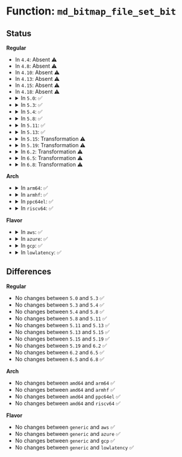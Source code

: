 # Function: <code>md_bitmap_file_set_bit</code>

## Status
<b>Regular</b>
<ul>
<li>
In <code>4.4</code>: Absent ⚠️
</li>
<li>
In <code>4.8</code>: Absent ⚠️
</li>
<li>
In <code>4.10</code>: Absent ⚠️
</li>
<li>
In <code>4.13</code>: Absent ⚠️
</li>
<li>
In <code>4.15</code>: Absent ⚠️
</li>
<li>
In <code>4.18</code>: Absent ⚠️
</li>
<li>
<details>
<summary>In <code>5.0</code>: ✅</summary>

```c
void md_bitmap_file_set_bit(struct bitmap *bitmap, sector_t block);
```

**Collision:** Unique Static

**Inline:** No

**Transformation:** False

**Instances:**

```
In drivers/md/md-bitmap.c (ffffffff8182f0a0)
Location: drivers/md/md-bitmap.c:926
Inline: False
Direct callers:
  - drivers/md/md-bitmap.c:md_bitmap_resize
  - drivers/md/md-bitmap.c:md_bitmap_copy_from_slot
  - drivers/md/md-bitmap.c:md_bitmap_dirty_bits
  - drivers/md/md-bitmap.c:md_bitmap_startwrite
```
**Symbols:**

```
ffffffff8182f0a0-ffffffff8182f18d: md_bitmap_file_set_bit (STB_LOCAL)
```
</details>
</li>
<li>
<details>
<summary>In <code>5.3</code>: ✅</summary>

```c
void md_bitmap_file_set_bit(struct bitmap *bitmap, sector_t block);
```

**Collision:** Unique Static

**Inline:** No

**Transformation:** False

**Instances:**

```
In drivers/md/md-bitmap.c (ffffffff818716c0)
Location: drivers/md/md-bitmap.c:927
Inline: False
Direct callers:
  - drivers/md/md-bitmap.c:md_bitmap_resize
  - drivers/md/md-bitmap.c:md_bitmap_copy_from_slot
  - drivers/md/md-bitmap.c:md_bitmap_dirty_bits
  - drivers/md/md-bitmap.c:md_bitmap_startwrite
```
**Symbols:**

```
ffffffff818716c0-ffffffff818717af: md_bitmap_file_set_bit (STB_LOCAL)
```
</details>
</li>
<li>
<details>
<summary>In <code>5.4</code>: ✅</summary>

```c
void md_bitmap_file_set_bit(struct bitmap *bitmap, sector_t block);
```

**Collision:** Unique Static

**Inline:** No

**Transformation:** False

**Instances:**

```
In drivers/md/md-bitmap.c (ffffffff818a34c0)
Location: drivers/md/md-bitmap.c:927
Inline: False
Direct callers:
  - drivers/md/md-bitmap.c:md_bitmap_resize
  - drivers/md/md-bitmap.c:md_bitmap_copy_from_slot
  - drivers/md/md-bitmap.c:md_bitmap_dirty_bits
  - drivers/md/md-bitmap.c:md_bitmap_startwrite
```
**Symbols:**

```
ffffffff818a34c0-ffffffff818a35af: md_bitmap_file_set_bit (STB_LOCAL)
```
</details>
</li>
<li>
<details>
<summary>In <code>5.8</code>: ✅</summary>

```c
void md_bitmap_file_set_bit(struct bitmap *bitmap, sector_t block);
```

**Collision:** Unique Static

**Inline:** No

**Transformation:** False

**Instances:**

```
In drivers/md/md-bitmap.c (ffffffff81973950)
Location: drivers/md/md-bitmap.c:923
Inline: False
Direct callers:
  - drivers/md/md-bitmap.c:md_bitmap_resize
  - drivers/md/md-bitmap.c:md_bitmap_copy_from_slot
  - drivers/md/md-bitmap.c:md_bitmap_dirty_bits
  - drivers/md/md-bitmap.c:md_bitmap_startwrite
```
**Symbols:**

```
ffffffff81973950-ffffffff81973a3d: md_bitmap_file_set_bit (STB_LOCAL)
```
</details>
</li>
<li>
<details>
<summary>In <code>5.11</code>: ✅</summary>

```c
void md_bitmap_file_set_bit(struct bitmap *bitmap, sector_t block);
```

**Collision:** Unique Static

**Inline:** No

**Transformation:** False

**Instances:**

```
In drivers/md/md-bitmap.c (ffffffff81978850)
Location: drivers/md/md-bitmap.c:924
Inline: False
Direct callers:
  - drivers/md/md-bitmap.c:md_bitmap_resize
  - drivers/md/md-bitmap.c:md_bitmap_copy_from_slot
  - drivers/md/md-bitmap.c:md_bitmap_dirty_bits
  - drivers/md/md-bitmap.c:md_bitmap_startwrite
```
**Symbols:**

```
ffffffff81978850-ffffffff8197893d: md_bitmap_file_set_bit (STB_LOCAL)
```
</details>
</li>
<li>
<details>
<summary>In <code>5.13</code>: ✅</summary>

```c
void md_bitmap_file_set_bit(struct bitmap *bitmap, sector_t block);
```

**Collision:** Unique Static

**Inline:** No

**Transformation:** False

**Instances:**

```
In drivers/md/md-bitmap.c (ffffffff8195be70)
Location: drivers/md/md-bitmap.c:924
Inline: False
Direct callers:
  - drivers/md/md-bitmap.c:md_bitmap_resize
  - drivers/md/md-bitmap.c:md_bitmap_copy_from_slot
  - drivers/md/md-bitmap.c:md_bitmap_dirty_bits
  - drivers/md/md-bitmap.c:md_bitmap_startwrite
```
**Symbols:**

```
ffffffff8195be70-ffffffff8195bf5d: md_bitmap_file_set_bit (STB_LOCAL)
```
</details>
</li>
<li>
<details>
<summary>In <code>5.15</code>: Transformation ⚠️</summary>

```c
void md_bitmap_file_set_bit(struct bitmap *bitmap, sector_t block);
```

**Collision:** Unique Static

**Inline:** No

**Transformation:** True

**Instances:**

```
In drivers/md/md-bitmap.c (0)
Location: drivers/md/md-bitmap.c:924
Inline: False
Direct callers:
  - drivers/md/md-bitmap.c:md_bitmap_resize
  - drivers/md/md-bitmap.c:md_bitmap_copy_from_slot
  - drivers/md/md-bitmap.c:md_bitmap_dirty_bits
  - drivers/md/md-bitmap.c:md_bitmap_startwrite
```
**Symbols:**

```
ffffffff81a01660-ffffffff81a0175c: md_bitmap_file_set_bit (STB_LOCAL)
ffffffff81d29480-ffffffff81d294a4: md_bitmap_file_set_bit.cold (STB_LOCAL)
```
</details>
</li>
<li>
<details>
<summary>In <code>5.19</code>: Transformation ⚠️</summary>

```c
void md_bitmap_file_set_bit(struct bitmap *bitmap, sector_t block);
```

**Collision:** Unique Static

**Inline:** No

**Transformation:** True

**Instances:**

```
In drivers/md/md-bitmap.c (0)
Location: drivers/md/md-bitmap.c:925
Inline: False
Direct callers:
  - drivers/md/md-bitmap.c:md_bitmap_resize
  - drivers/md/md-bitmap.c:md_bitmap_copy_from_slot
  - drivers/md/md-bitmap.c:md_bitmap_dirty_bits
  - drivers/md/md-bitmap.c:md_bitmap_startwrite
```
**Symbols:**

```
ffffffff81b69450-ffffffff81b69575: md_bitmap_file_set_bit (STB_LOCAL)
ffffffff81ef55b9-ffffffff81ef55dd: md_bitmap_file_set_bit.cold (STB_LOCAL)
```
</details>
</li>
<li>
<details>
<summary>In <code>6.2</code>: Transformation ⚠️</summary>

```c
void md_bitmap_file_set_bit(struct bitmap *bitmap, sector_t block);
```

**Collision:** Unique Static

**Inline:** No

**Transformation:** True

**Instances:**

```
In drivers/md/md-bitmap.c (0)
Location: drivers/md/md-bitmap.c:925
Inline: False
Direct callers:
  - drivers/md/md-bitmap.c:md_bitmap_resize
  - drivers/md/md-bitmap.c:md_bitmap_copy_from_slot
  - drivers/md/md-bitmap.c:md_bitmap_dirty_bits
  - drivers/md/md-bitmap.c:md_bitmap_startwrite
```
**Symbols:**

```
ffffffff81d04fe0-ffffffff81d05105: md_bitmap_file_set_bit (STB_LOCAL)
ffffffff820a7ff2-ffffffff820a8016: md_bitmap_file_set_bit.cold (STB_LOCAL)
```
</details>
</li>
<li>
<details>
<summary>In <code>6.5</code>: Transformation ⚠️</summary>

```c
void md_bitmap_file_set_bit(struct bitmap *bitmap, sector_t block);
```

**Collision:** Unique Static

**Inline:** No

**Transformation:** True

**Instances:**

```
In drivers/md/md-bitmap.c (0)
Location: drivers/md/md-bitmap.c:941
Inline: False
Direct callers:
  - drivers/md/md-bitmap.c:md_bitmap_resize
  - drivers/md/md-bitmap.c:md_bitmap_copy_from_slot
  - drivers/md/md-bitmap.c:md_bitmap_dirty_bits
  - drivers/md/md-bitmap.c:md_bitmap_startwrite
```
**Symbols:**

```
ffffffff81d6e0d0-ffffffff81d6e1f5: md_bitmap_file_set_bit (STB_LOCAL)
ffffffff821293c9-ffffffff821293ed: md_bitmap_file_set_bit.cold (STB_LOCAL)
```
</details>
</li>
<li>
<details>
<summary>In <code>6.8</code>: Transformation ⚠️</summary>

```c
void md_bitmap_file_set_bit(struct bitmap *bitmap, sector_t block);
```

**Collision:** Unique Static

**Inline:** No

**Transformation:** True

**Instances:**

```
In drivers/md/md-bitmap.c (0)
Location: drivers/md/md-bitmap.c:945
Inline: False
Direct callers:
  - drivers/md/md-bitmap.c:md_bitmap_resize
  - drivers/md/md-bitmap.c:md_bitmap_copy_from_slot
  - drivers/md/md-bitmap.c:md_bitmap_dirty_bits
  - drivers/md/md-bitmap.c:md_bitmap_startwrite
```
**Symbols:**

```
ffffffff81e256e0-ffffffff81e25803: md_bitmap_file_set_bit (STB_LOCAL)
ffffffff8220adb8-ffffffff8220addc: md_bitmap_file_set_bit.cold (STB_LOCAL)
```
</details>
</li>
</ul>
<b>Arch</b>
<ul>
<li>
<details>
<summary>In <code>arm64</code>: ✅</summary>

```c
void md_bitmap_file_set_bit(struct bitmap *bitmap, sector_t block);
```

**Collision:** Unique Static

**Inline:** No

**Transformation:** False

**Instances:**

```
In drivers/md/md-bitmap.c (ffff800010af7fc8)
Location: drivers/md/md-bitmap.c:927
Inline: False
Direct callers:
  - drivers/md/md-bitmap.c:md_bitmap_resize
  - drivers/md/md-bitmap.c:md_bitmap_copy_from_slot
  - drivers/md/md-bitmap.c:md_bitmap_dirty_bits
  - drivers/md/md-bitmap.c:md_bitmap_startwrite
```
**Symbols:**

```
ffff800010af7fc8-ffff800010af811c: md_bitmap_file_set_bit (STB_LOCAL)
```
</details>
</li>
<li>
<details>
<summary>In <code>armhf</code>: ✅</summary>

```c
void md_bitmap_file_set_bit(struct bitmap *bitmap, sector_t block);
```

**Collision:** Unique Static

**Inline:** No

**Transformation:** False

**Instances:**

```
In drivers/md/md-bitmap.c (c0bd7144)
Location: drivers/md/md-bitmap.c:927
Inline: False
Direct callers:
  - drivers/md/md-bitmap.c:md_bitmap_resize
  - drivers/md/md-bitmap.c:md_bitmap_copy_from_slot
  - drivers/md/md-bitmap.c:md_bitmap_dirty_bits
  - drivers/md/md-bitmap.c:md_bitmap_startwrite
```
**Symbols:**

```
c0bd7144-c0bd7234: md_bitmap_file_set_bit (STB_LOCAL)
```
</details>
</li>
<li>
<details>
<summary>In <code>ppc64el</code>: ✅</summary>

```c
void md_bitmap_file_set_bit(struct bitmap *bitmap, sector_t block);
```

**Collision:** Unique Static

**Inline:** No

**Transformation:** False

**Instances:**

```
In drivers/md/md-bitmap.c (c000000000be2d90)
Location: drivers/md/md-bitmap.c:927
Inline: False
Direct callers:
  - drivers/md/md-bitmap.c:md_bitmap_resize
  - drivers/md/md-bitmap.c:md_bitmap_copy_from_slot
  - drivers/md/md-bitmap.c:md_bitmap_dirty_bits
  - drivers/md/md-bitmap.c:md_bitmap_startwrite
```
**Symbols:**

```
c000000000be2d90-c000000000be2f24: md_bitmap_file_set_bit (STB_LOCAL)
```
</details>
</li>
<li>
<details>
<summary>In <code>riscv64</code>: ✅</summary>

```c
void md_bitmap_file_set_bit(struct bitmap *bitmap, sector_t block);
```

**Collision:** Unique Static

**Inline:** No

**Transformation:** False

**Instances:**

```
In drivers/md/md-bitmap.c (ffffffe0006e8ae4)
Location: drivers/md/md-bitmap.c:927
Inline: False
Direct callers:
  - drivers/md/md-bitmap.c:md_bitmap_resize
  - drivers/md/md-bitmap.c:md_bitmap_copy_from_slot
  - drivers/md/md-bitmap.c:md_bitmap_dirty_bits
  - drivers/md/md-bitmap.c:md_bitmap_startwrite
```
**Symbols:**

```
ffffffe0006e8ae4-ffffffe0006e8c04: md_bitmap_file_set_bit (STB_LOCAL)
```
</details>
</li>
</ul>
<b>Flavor</b>
<ul>
<li>
<details>
<summary>In <code>aws</code>: ✅</summary>

```c
void md_bitmap_file_set_bit(struct bitmap *bitmap, sector_t block);
```

**Collision:** Unique Static

**Inline:** No

**Transformation:** False

**Instances:**

```
In drivers/md/md-bitmap.c (ffffffff81849340)
Location: drivers/md/md-bitmap.c:927
Inline: False
Direct callers:
  - drivers/md/md-bitmap.c:md_bitmap_resize
  - drivers/md/md-bitmap.c:md_bitmap_copy_from_slot
  - drivers/md/md-bitmap.c:md_bitmap_dirty_bits
  - drivers/md/md-bitmap.c:md_bitmap_startwrite
```
**Symbols:**

```
ffffffff81849340-ffffffff8184942f: md_bitmap_file_set_bit (STB_LOCAL)
```
</details>
</li>
<li>
<details>
<summary>In <code>azure</code>: ✅</summary>

```c
void md_bitmap_file_set_bit(struct bitmap *bitmap, sector_t block);
```

**Collision:** Unique Static

**Inline:** No

**Transformation:** False

**Instances:**

```
In drivers/md/md-bitmap.c (ffffffff818109a0)
Location: drivers/md/md-bitmap.c:927
Inline: False
Direct callers:
  - drivers/md/md-bitmap.c:md_bitmap_resize
  - drivers/md/md-bitmap.c:md_bitmap_copy_from_slot
  - drivers/md/md-bitmap.c:md_bitmap_dirty_bits
  - drivers/md/md-bitmap.c:md_bitmap_startwrite
```
**Symbols:**

```
ffffffff818109a0-ffffffff81810a8f: md_bitmap_file_set_bit (STB_LOCAL)
```
</details>
</li>
<li>
<details>
<summary>In <code>gcp</code>: ✅</summary>

```c
void md_bitmap_file_set_bit(struct bitmap *bitmap, sector_t block);
```

**Collision:** Unique Static

**Inline:** No

**Transformation:** False

**Instances:**

```
In drivers/md/md-bitmap.c (ffffffff81898970)
Location: drivers/md/md-bitmap.c:927
Inline: False
Direct callers:
  - drivers/md/md-bitmap.c:md_bitmap_resize
  - drivers/md/md-bitmap.c:md_bitmap_copy_from_slot
  - drivers/md/md-bitmap.c:md_bitmap_dirty_bits
  - drivers/md/md-bitmap.c:md_bitmap_startwrite
```
**Symbols:**

```
ffffffff81898970-ffffffff81898a5f: md_bitmap_file_set_bit (STB_LOCAL)
```
</details>
</li>
<li>
<details>
<summary>In <code>lowlatency</code>: ✅</summary>

```c
void md_bitmap_file_set_bit(struct bitmap *bitmap, sector_t block);
```

**Collision:** Unique Static

**Inline:** No

**Transformation:** False

**Instances:**

```
In drivers/md/md-bitmap.c (ffffffff818b59d0)
Location: drivers/md/md-bitmap.c:927
Inline: False
Direct callers:
  - drivers/md/md-bitmap.c:md_bitmap_resize
  - drivers/md/md-bitmap.c:md_bitmap_copy_from_slot
  - drivers/md/md-bitmap.c:md_bitmap_dirty_bits
  - drivers/md/md-bitmap.c:md_bitmap_startwrite
```
**Symbols:**

```
ffffffff818b59d0-ffffffff818b5ada: md_bitmap_file_set_bit (STB_LOCAL)
```
</details>
</li>
</ul>

## Differences
<b>Regular</b>
<ul>
<li>
No changes between <code>5.0</code> and <code>5.3</code> ✅
</li>
<li>
No changes between <code>5.3</code> and <code>5.4</code> ✅
</li>
<li>
No changes between <code>5.4</code> and <code>5.8</code> ✅
</li>
<li>
No changes between <code>5.8</code> and <code>5.11</code> ✅
</li>
<li>
No changes between <code>5.11</code> and <code>5.13</code> ✅
</li>
<li>
No changes between <code>5.13</code> and <code>5.15</code> ✅
</li>
<li>
No changes between <code>5.15</code> and <code>5.19</code> ✅
</li>
<li>
No changes between <code>5.19</code> and <code>6.2</code> ✅
</li>
<li>
No changes between <code>6.2</code> and <code>6.5</code> ✅
</li>
<li>
No changes between <code>6.5</code> and <code>6.8</code> ✅
</li>
</ul>
<b>Arch</b>
<ul>
<li>
No changes between <code>amd64</code> and <code>arm64</code> ✅
</li>
<li>
No changes between <code>amd64</code> and <code>armhf</code> ✅
</li>
<li>
No changes between <code>amd64</code> and <code>ppc64el</code> ✅
</li>
<li>
No changes between <code>amd64</code> and <code>riscv64</code> ✅
</li>
</ul>
<b>Flavor</b>
<ul>
<li>
No changes between <code>generic</code> and <code>aws</code> ✅
</li>
<li>
No changes between <code>generic</code> and <code>azure</code> ✅
</li>
<li>
No changes between <code>generic</code> and <code>gcp</code> ✅
</li>
<li>
No changes between <code>generic</code> and <code>lowlatency</code> ✅
</li>
</ul>
